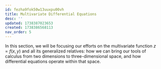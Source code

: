 ```yaml
---
id: fezha9fok50w13uuxpu00vh
title: Multivariate Differential Equations
desc: ''
updated: 1738387023653
created: 1738386568113
nav_order: 5
---
```

In this section, we will be focusing our efforts on the multivariate function $z=f(x,y)$ and all its generalized relatives: how we can bring our tools of calculus from two dimensions to three-dimensional space, and how differential equations operate within that space.
